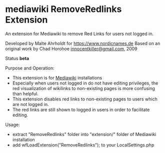 # mediawiki RemoveRedlinks Extension


An extension for Mediawiki to remove Red Links for users not logged in.

Developed by Malte Ahrholdt for https://www.nordicnames.de
Based on an original work by Chad Horohoe <innocentkiller@gmail.com>, 2009

Status **beta**

Purpose and Operation:

* This extension is for [Mediawiki](https://www.mediawiki.org/) installations
* Especially when users not logged in do not have editing privileges, the red visualization of wikilinks to non-existing pages is more confusing than helpful.
* This extension disables red links to non-existing pages to users which are not logged in.
* The red links are still shown to logged in users in order to facilitate editing.

Usage:

* extract "RemoveRedlinks" folder into "extension/" folder of Mediawiki installation
* add  wfLoadExtension("RemoveRedlinks");  to your LocalSettings.php
